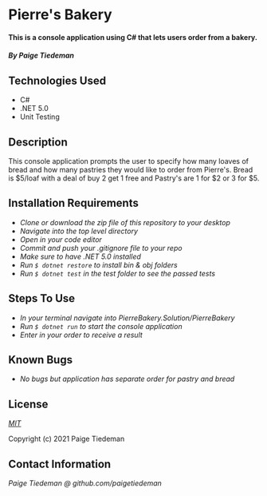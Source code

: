 # Pierre's Bakery

#### This is a console application using C# that lets users order from a bakery.

#### _By Paige Tiedeman_

## Technologies Used

* C#
* .NET 5.0
* Unit Testing


## Description

This console application prompts the user to specify how many loaves of bread and how many pastries they would like to order from Pierre's. Bread is $5/loaf with a deal of buy 2 get 1 free and Pastry's are 1 for $2 or 3 for $5.

## Installation Requirements

* _Clone or download the zip file of this repository to your desktop_
* _Navigate into the top level directory_
* _Open in your code editor_
* _Commit and push your .gitignore file to your repo_
* _Make sure to have .NET 5.0 installed_
* _Run `$ dotnet restore` to install bin & obj folders_
* _Run `$ dotnet test` in the test folder to see the passed tests_

## Steps To Use
* _In your terminal navigate into PierreBakery.Solution/PierreBakery_
* _Run `$ dotnet run` to start the console application_
* _Enter in your order to receive a result_

## Known Bugs

* _No bugs but application has separate order for pastry and bread_

## License

_[MIT](https://opensource.org/licenses/MIT)_  

Copyright (c) 2021 Paige Tiedeman

## Contact Information

_Paige Tiedeman @ github.com/paigetiedeman_